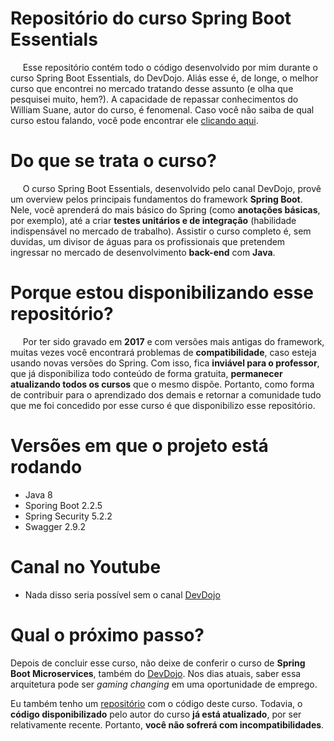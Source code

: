 # Repositório do curso Spring Boot Essentials

&nbsp;&nbsp;&nbsp;&nbsp;&nbsp;Esse repositório contém todo o código desenvolvido por mim durante o curso Spring Boot Essentials, do DevDojo. Aliás esse é, de longe, o melhor curso que encontrei no mercado tratando desse assunto (e olha que pesquisei muito, hem?). A capacidade de repassar conhecimentos do William Suane, autor do curso, é fenomenal. Caso você não saiba de qual curso estou falando, você pode encontrar ele [clicando aqui](https://www.youtube.com/watch?v=R-F-UcDo_5I&list=PL62G310vn6nF3gssjqfCKLpTK2sZJ_a_1). 

# Do que se trata o curso?

&nbsp;&nbsp;&nbsp;&nbsp;&nbsp;O curso Spring Boot Essentials, desenvolvido pelo canal DevDojo, provê um overview pelos principais fundamentos do framework **Spring Boot**. Nele, você aprenderá do mais básico do Spring (como **anotações básicas**, por exemplo), até a criar **testes unitários e de integração** (habilidade indispensável no mercado de trabalho). Assistir o curso completo é, sem duvidas, um divisor de águas para os profissionais que pretendem ingressar no mercado de desenvolvimento **back-end** com **Java**.

# Porque estou disponibilizando esse repositório?

&nbsp;&nbsp;&nbsp;&nbsp;&nbsp;Por ter sido gravado em **2017** e com versões mais antigas do framework, muitas vezes você encontrará problemas de **compatibilidade**, caso esteja usando novas versões do Spring. Com isso, fica **inviável para o professor**, que já disponibiliza todo conteúdo de forma gratuita, **permanecer atualizando todos os cursos** que o mesmo dispõe. Portanto, como forma de contribuir para o aprendizado dos demais e retornar a comunidade tudo que me foi concedido por esse curso é que disponibilizo esse repositório.

# Versões em que o projeto está rodando

- Java 8
- Sporing Boot 2.2.5
- Spring Security 5.2.2
- Swagger 2.9.2


# Canal no Youtube

* Nada disso seria possível sem o canal [DevDojo](https://www.youtube.com/channel/UCjF0OccBT05WxsJb2zNkL4g)

# Qual o próximo passo?

Depois de concluir esse curso, não deixe de conferir o curso de **Spring Boot Microservices**, também do [DevDojo](https://www.youtube.com/channel/UCjF0OccBT05WxsJb2zNkL4g).
Nos dias atuais, saber essa arquitetura pode ser *gaming changing* em uma oportunidade de emprego.

Eu também tenho um [repositório](https://github.com/MarcosVMoreira/Spring-Boot-Microservices) com o código deste curso. Todavia, o **código disponibilizado** pelo autor do curso **já está atualizado**, por ser relativamente recente. Portanto, **você não sofrerá com incompatibilidades**.


